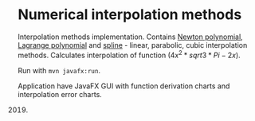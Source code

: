 # Numerical interpolation methods
Interpolation methods implementation.
Contains [Newton polynomial](https://en.wikipedia.org/wiki/Newton_polynomial), [Lagrange polynomial](https://en.wikipedia.org/wiki/Lagrange_polynomial) and [spline](https://en.wikipedia.org/wiki/Spline_(mathematics)) - linear, parabolic, cubic interpolation methods.
Calculates interpolation of function $(4x^2 * sqrt{ 3*Pi-2x })$.

Run with ```mvn javafx:run```.

Application have JavaFX GUI with function derivation charts and interpolation error charts.

2019.